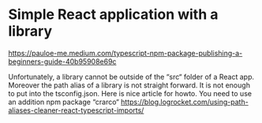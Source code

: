# Simple React application with a library

https://pauloe-me.medium.com/typescript-npm-package-publishing-a-beginners-guide-40b95908e69c

Unfortunately, a library cannot be outside of the “src“ folder of a React app. Moreover the path alias of a library is not straight forward. It is not enough to put into the tsconfig.json.
Here is nice article for howto. You need to use an addition npm package “crarco“
https://blog.logrocket.com/using-path-aliases-cleaner-react-typescript-imports/


